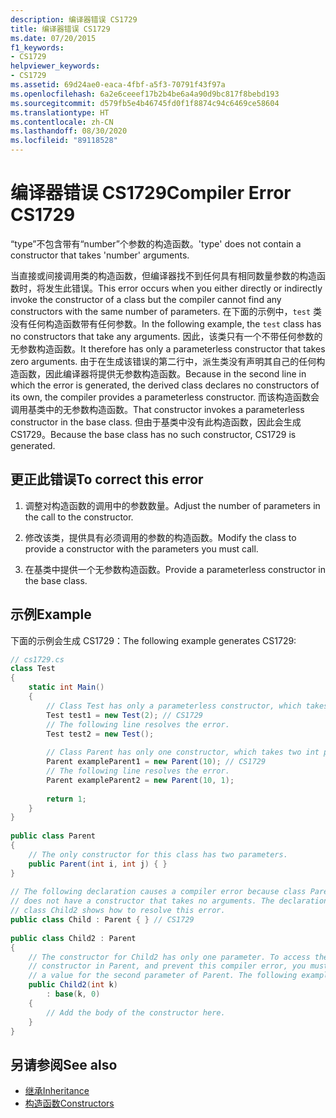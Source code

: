 ```yaml
---
description: 编译器错误 CS1729
title: 编译器错误 CS1729
ms.date: 07/20/2015
f1_keywords:
- CS1729
helpviewer_keywords:
- CS1729
ms.assetid: 69d24ae0-eaca-4fbf-a5f3-70791f43f97a
ms.openlocfilehash: 6a2e6ceeef17b2b4be6a4a90d9bc817f8bebd193
ms.sourcegitcommit: d579fb5e4b46745fd0f1f8874c94c6469ce58604
ms.translationtype: HT
ms.contentlocale: zh-CN
ms.lasthandoff: 08/30/2020
ms.locfileid: "89118528"
---
```

# <a name="compiler-error-cs1729"></a><span data-ttu-id="f2ff9-103">编译器错误 CS1729</span><span class="sxs-lookup"><span data-stu-id="f2ff9-103">Compiler Error CS1729</span></span>
<span data-ttu-id="f2ff9-104">“type”不包含带有“number”个参数的构造函数。</span><span class="sxs-lookup"><span data-stu-id="f2ff9-104">'type' does not contain a constructor that takes 'number' arguments.</span></span>  
  
 <span data-ttu-id="f2ff9-105">当直接或间接调用类的构造函数，但编译器找不到任何具有相同数量参数的构造函数时，将发生此错误。</span><span class="sxs-lookup"><span data-stu-id="f2ff9-105">This error occurs when you either directly or indirectly invoke the constructor of a class but the compiler cannot find any constructors with the same number of parameters.</span></span> <span data-ttu-id="f2ff9-106">在下面的示例中，`test` 类没有任何构造函数带有任何参数。</span><span class="sxs-lookup"><span data-stu-id="f2ff9-106">In the following example, the `test` class has no constructors that take any arguments.</span></span> <span data-ttu-id="f2ff9-107">因此，该类只有一个不带任何参数的无参数构造函数。</span><span class="sxs-lookup"><span data-stu-id="f2ff9-107">It therefore has only a parameterless constructor that takes zero arguments.</span></span> <span data-ttu-id="f2ff9-108">由于在生成该错误的第二行中，派生类没有声明其自己的任何构造函数，因此编译器将提供无参数构造函数。</span><span class="sxs-lookup"><span data-stu-id="f2ff9-108">Because in the second line in which the error is generated, the derived class declares no constructors of its own, the compiler provides a parameterless constructor.</span></span> <span data-ttu-id="f2ff9-109">而该构造函数会调用基类中的无参数构造函数。</span><span class="sxs-lookup"><span data-stu-id="f2ff9-109">That constructor invokes a parameterless constructor in the base class.</span></span> <span data-ttu-id="f2ff9-110">但由于基类中没有此构造函数，因此会生成 CS1729。</span><span class="sxs-lookup"><span data-stu-id="f2ff9-110">Because the base class has no such constructor, CS1729 is generated.</span></span>  
  
## <a name="to-correct-this-error"></a><span data-ttu-id="f2ff9-111">更正此错误</span><span class="sxs-lookup"><span data-stu-id="f2ff9-111">To correct this error</span></span>  
  
1. <span data-ttu-id="f2ff9-112">调整对构造函数的调用中的参数数量。</span><span class="sxs-lookup"><span data-stu-id="f2ff9-112">Adjust the number of parameters in the call to the constructor.</span></span>  
  
2. <span data-ttu-id="f2ff9-113">修改该类，提供具有必须调用的参数的构造函数。</span><span class="sxs-lookup"><span data-stu-id="f2ff9-113">Modify the class to provide a constructor with the parameters you must call.</span></span>  
  
3. <span data-ttu-id="f2ff9-114">在基类中提供一个无参数构造函数。</span><span class="sxs-lookup"><span data-stu-id="f2ff9-114">Provide a parameterless constructor in the base class.</span></span>  
  
## <a name="example"></a><span data-ttu-id="f2ff9-115">示例</span><span class="sxs-lookup"><span data-stu-id="f2ff9-115">Example</span></span>  
 <span data-ttu-id="f2ff9-116">下面的示例会生成 CS1729：</span><span class="sxs-lookup"><span data-stu-id="f2ff9-116">The following example generates CS1729:</span></span>  
  
```csharp  
// cs1729.cs  
class Test  
{  
    static int Main()  
    {  
        // Class Test has only a parameterless constructor, which takes no arguments.  
        Test test1 = new Test(2); // CS1729  
        // The following line resolves the error.  
        Test test2 = new Test();  
  
        // Class Parent has only one constructor, which takes two int parameters.  
        Parent exampleParent1 = new Parent(10); // CS1729  
        // The following line resolves the error.  
        Parent exampleParent2 = new Parent(10, 1);  
  
        return 1;  
    }  
}  
  
public class Parent  
{  
    // The only constructor for this class has two parameters.  
    public Parent(int i, int j) { }  
}  
  
// The following declaration causes a compiler error because class Parent  
// does not have a constructor that takes no arguments. The declaration of  
// class Child2 shows how to resolve this error.  
public class Child : Parent { } // CS1729  
  
public class Child2 : Parent  
{  
    // The constructor for Child2 has only one parameter. To access the
    // constructor in Parent, and prevent this compiler error, you must provide
    // a value for the second parameter of Parent. The following example provides 0.  
    public Child2(int k)  
        : base(k, 0)  
    {  
        // Add the body of the constructor here.  
    }  
}  
```  
  
## <a name="see-also"></a><span data-ttu-id="f2ff9-117">另请参阅</span><span class="sxs-lookup"><span data-stu-id="f2ff9-117">See also</span></span>

- [<span data-ttu-id="f2ff9-118">继承</span><span class="sxs-lookup"><span data-stu-id="f2ff9-118">Inheritance</span></span>](../../programming-guide/classes-and-structs/inheritance.md)
- [<span data-ttu-id="f2ff9-119">构造函数</span><span class="sxs-lookup"><span data-stu-id="f2ff9-119">Constructors</span></span>](../../programming-guide/classes-and-structs/constructors.md)
